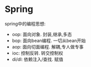# Spring

spring中的编程思想:
- oop: 面向对象. 封装,继承,多态
- bop: 面向bean编程. 一切从bean开始
- aop: 面向切面编程. 解耦,专人做专事
- ioc: 控制反转. 转交控制权
- di/dl: 依赖注入/查找. 赋值